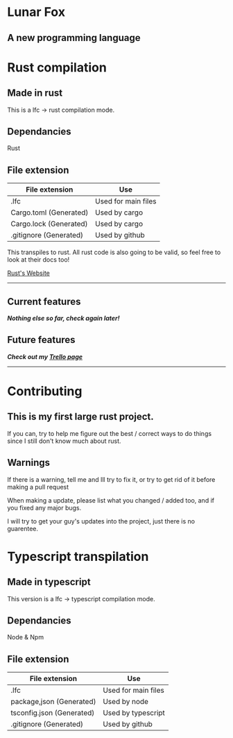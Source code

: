 # Lunar Fox
## A new programming language

# Rust compilation

## Made in rust
This is a lfc -> rust compilation mode.

## Dependancies
Rust

## File extension
| File extension             |           Use         |
| -------------------------- | --------------------- |
| .lfc                       | Used for main files   |
| Cargo.toml (Generated)     | Used by cargo         |
| Cargo.lock (Generated)     | Used by cargo         |
| .gitignore (Generated)     | Used by github        |

This transpiles to rust. All rust code is also going to be valid, so feel free to look at their docs too!

[Rust's Website](https://www.rust-lang.org/)

___

## Current features
***Nothing else so far, check again later!***

## Future features
***Check out my [Trello page](https://https://trello.com/b/KRgmYTqb/lunarfox)***

___

# Contributing
## This is my first large rust project.
If you can, try to help me figure out the best / correct ways to do things since I still don't know much about rust.

## Warnings
If there is a warning, tell me and Ill try to fix it, or try to get rid of it before making a pull request

When making a update, please list what you changed / added too, and if you fixed any major bugs.

I will try to get your guy's updates into the project, just there is no guarentee. 

# Typescript transpilation

## Made in typescript
This version is a lfc -> typescript compilation mode.

## Dependancies
Node & Npm

## File extension
| File extension |         Use                      |
| -------------- | -------------------------------- |
| .lfc                        | Used for main files |
| package,json  (Generated)   | Used by node        |
| tsconfig.json (Generated)   | Used by typescript  |
| .gitignore    (Generated)   | Used by github      | 